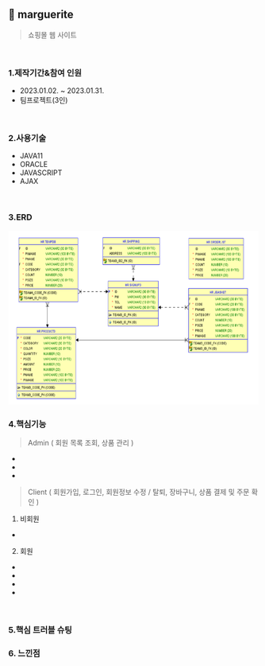 ## :pushpin: marguerite
>쇼핑몰 웹 사이트 


</br>

### 1.제작기간&참여 인원
* 2023.01.02. ~ 2023.01.31.   
* 팀프로젝트(3인)

</br>

### 2.사용기술
* JAVA11   
* ORACLE   
* JAVASCRIPT   
* AJAX

</br>

### 3.ERD
<img src="./ERD.png" width="700" height="350">

</br>

### 4.핵심기능
>Admin  ( 회원 목록 조회, 상품 관리 )
- 
- 
- 
>Client ( 회원가입, 로그인, 회원정보 수정 / 탈퇴, 장바구니, 상품 결제 및 주문 확인 )   
1. 비회원   
- 
2. 회원   
- 
- 
- 
- 


</br>

### 5.핵심 트러블 슈팅 

### 6. 느낀점



